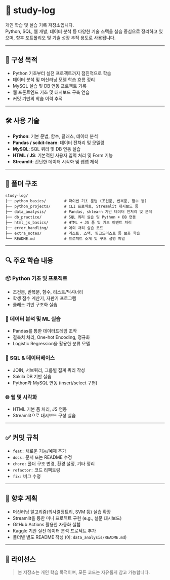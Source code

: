 # 📘 study-log

개인 학습 및 실습 기록 저장소입니다.  
Python, SQL, 웹 개발, 데이터 분석 등 다양한 기술 스택을 실습 중심으로 정리하고 있으며, 향후 포트폴리오 및 기술 성장 추적 용도로 사용됩니다.

---

## 🧩 구성 목적

- Python 기초부터 실전 프로젝트까지 점진적으로 학습
- 데이터 분석 및 머신러닝 모델 학습 흐름 정리
- MySQL 실습 및 DB 연동 프로젝트 기록
- 웹 프론트엔드 기초 및 대시보드 구축 연습
- 커밋 기반의 학습 이력 추적

---

## 🛠️ 사용 기술

- **Python**: 기본 문법, 함수, 클래스, 데이터 분석
- **Pandas / scikit-learn**: 데이터 전처리 및 모델링
- **MySQL**: SQL 쿼리 및 DB 연동 실습
- **HTML / JS**: 기본적인 사용자 입력 처리 및 Form 기능
- **Streamlit**: 간단한 데이터 시각화 및 웹앱 제작

---

## 📁 폴더 구조

```text
study-log/
├── python_basics/        # 파이썬 기초 문법 (조건문, 반복문, 함수 등)
├── python_projects/      # CLI 프로젝트, Streamlit 대시보드 등
├── data_analysis/        # Pandas, sklearn 기반 데이터 전처리 및 분석
├── db_practice/          # SQL 쿼리 실습 및 Python + DB 연동
├── html_js_basics/       # HTML + JS 폼 및 기초 이벤트 처리
├── error_handling/       # 예외 처리 실습 코드
├── extra_notes/          # 리스트, 스택, 링크드리스트 등 보충 학습
└── README.md             # 프로젝트 소개 및 구조 설명 파일
```
---

## 🔍 주요 학습 내용

### 📦 Python 기초 및 프로젝트
- 조건문, 반복문, 함수, 리스트/딕셔너리
- 학생 점수 계산기, 자판기 프로그램
- 클래스 기반 구조화 실습

### 🧪 데이터 분석 및 ML 실습
- Pandas를 통한 데이터프레임 조작
- 결측치 처리, One-hot Encoding, 정규화
- Logistic Regression을 활용한 분류 모델

### 🐬 SQL & 데이터베이스
- JOIN, 서브쿼리, 그룹별 집계 쿼리 작성
- Sakila DB 기반 실습
- Python과 MySQL 연동 (insert/select 구현)

### 🌐 웹 및 시각화
- HTML 기본 폼 처리, JS 연동
- Streamlit으로 대시보드 구성 실습

---

## ✅ 커밋 규칙

- `feat:` 새로운 기능/예제 추가
- `docs:` 문서 또는 README 수정
- `chore:` 폴더 구조 변경, 환경 설정, 기타 정리
- `refactor:` 코드 리팩토링
- `fix:` 버그 수정

---

## 🚀 향후 계획

- 머신러닝 알고리즘(의사결정트리, SVM 등) 실습 확장
- Streamlit을 통한 미니 프로젝트 구현 (e.g., 설문 대시보드)
- GitHub Actions 활용한 자동화 실험
- Kaggle 기반 실전 데이터 분석 프로젝트 추가
- 폴더별 별도 README 작성 (예: `data_analysis/README.md`)

---

## 📝 라이선스

> 본 저장소는 개인 학습 목적이며, 모든 코드는 자유롭게 참고 가능합니다.

